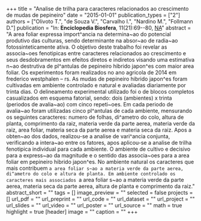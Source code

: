 +++
title = "Analise de trilha para caracteres relacionados ao crescimento de mudas de pepineiro"
date = "2015-01-01"
publication_types = ["2"]
authors = ["Olivoto T.", "de Souza V.", "Carvalho I.", "Nardino M.", "Follmann D."]
publication = "In: **Enciclopedia Biosfera**, 11(21):69--80, [NA](NA)"
abstract = "A area foliar expressa import^ancia na determina~ao do potencial produtivo das culturas, sendo determinante na absor~ao de radia~ao fotossinteticamente ativa. O objetivo deste trabalho foi revelar as associa~oes fenotipicas entre caracteres relacionados ao crescimento e seus desdobramentos em efeitos diretos e indiretos visando uma estimativa n~ao destrutiva de pl^antulas de pepineiro hibrido japon^es com maior area foliar. Os experimentos foram realizados no ano agricola de 2014 em frederico westphalen – rs. As mudas de pepineiro hibrido japon^es foram cultivadas em ambiente controlado e natural e avaliadas diariamente por trinta dias. O delineamento experimental utilizado foi o de blocos completos casualizados em esquema fatorial, sendo: dois (ambientes) x trinta (periodos de avalia~ao) com cinco repeti~oes. Em cada periodo de avalia~ao foram utilizadas cinco pl^antulas de cada ambiente, mensurando os seguintes caracteres: numero de folhas, di^ametro do colo, altura de planta, comprimento da raiz, materia verde da parte aerea, materia verde da raiz, area foliar, materia seca da parte aerea e materia seca da raiz. Apos a obten~ao dos dados, realizou-se a analise de vari^ancia conjunta, verificando a intera~ao entre os fatores, apos aplicou-se a analise de trilha fenotipica individual para cada ambiente. O ambiente de cultivo e decisivo para a express~ao da magnitude e o sentido das associa~oes para a area foliar em pepineiro hibrido japon^es. No ambiente natural os caracteres que mais contribuem `a area foliar s~ao a materia verde da parte aerea, di^ametro do colo e altura de planta. Em ambiente controlado os caracteres mais associados `a area foliar s~ao a materia verde da parte aerea, materia seca da parte aerea, altura de planta e comprimento da raiz."
abstract_short = ""
tags = []
image_preview = ""
selected = false
projects = []
url_pdf = ""
url_preprint = ""
url_code = ""
url_dataset = ""
url_project = ""
url_slides = ""
url_video = ""
url_poster = ""
url_source = ""
math = true
highlight = true
[header]
image = ""
caption = ""
+++
